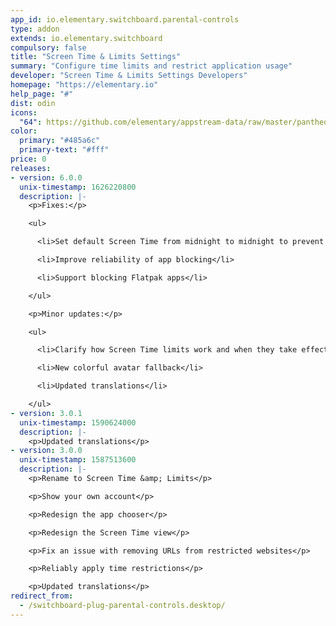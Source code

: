 ```yaml
---
app_id: io.elementary.switchboard.parental-controls
type: addon
extends: io.elementary.switchboard
compulsory: false
title: "Screen Time & Limits Settings"
summary: "Configure time limits and restrict application usage"
developer: "Screen Time & Limits Settings Developers"
homepage: "https://elementary.io"
help_page: "#"
dist: odin
icons:
  "64": https://github.com/elementary/appstream-data/raw/master/pantheon-data/main/icons/64x64/switchboard-plug-parental-controls_preferences-system-parental-controls.png
color:
  primary: "#485a6c"
  primary-text: "#fff"
price: 0
releases:
- version: 6.0.0
  unix-timestamp: 1626220800
  description: |-
    <p>Fixes:</p>

    <ul>

      <li>Set default Screen Time from midnight to midnight to prevent accidental lockouts</li>

      <li>Improve reliability of app blocking</li>

      <li>Support blocking Flatpak apps</li>

    </ul>

    <p>Minor updates:</p>

    <ul>

      <li>Clarify how Screen Time limits work and when they take effect</li>

      <li>New colorful avatar fallback</li>

      <li>Updated translations</li>

    </ul>
- version: 3.0.1
  unix-timestamp: 1590624000
  description: |-
    <p>Updated translations</p>
- version: 3.0.0
  unix-timestamp: 1587513600
  description: |-
    <p>Rename to Screen Time &amp; Limits</p>

    <p>Show your own account</p>

    <p>Redesign the app chooser</p>

    <p>Redesign the Screen Time view</p>

    <p>Fix an issue with removing URLs from restricted websites</p>

    <p>Reliably apply time restrictions</p>

    <p>Updated translations</p>
redirect_from:
  - /switchboard-plug-parental-controls.desktop/
---
```


